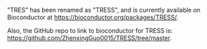 "TRES" has been renamed as "TRESS", and is currently available on Bioconductor at https://bioconductor.org/packages/TRESS/.

Also, the GitHub repo to link to bioconductor for TRESS is: https://github.com/ZhenxingGuo0015/TRESS/tree/master.
